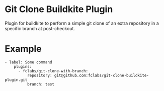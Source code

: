 # Git Clone Buildkite Plugin
Plugin for buildkite to perform a simple git clone of an extra repository in a specific branch at post-checkout.

# Example
```
- label: Some command
    plugins:
      - fclabs/git-clone-with-branch:
          repository: git@github.com:fclabs/git-clone-buildkite-plugin.git
          branch: test
```